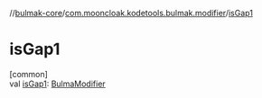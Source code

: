 //[bulmak-core](../../index.md)/[com.mooncloak.kodetools.bulmak.modifier](index.md)/[isGap1](is-gap1.md)

# isGap1

[common]\
val [isGap1](is-gap1.md): [BulmaModifier](-bulma-modifier/index.md)

